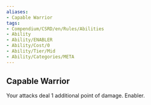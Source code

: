 ```yaml
---
aliases:
- Capable Warrior
tags:
- Compendium/CSRD/en/Rules/Abilities
- Ability
- Ability/ENABLER
- Ability/Cost/0
- Ability/Tier/Mid
- Ability/Categories/META
---
```


  
## Capable Warrior  
Your attacks deal 1 additional point of damage. Enabler. 